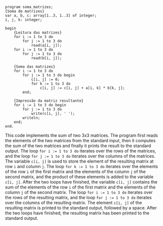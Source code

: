 ```portugal
program soma_matrizes;
{Soma de matrizes}
var a, b, c: array[1..3, 1..3] of integer;
i, j, k: integer;

begin
    {Leitura das matrizes}
    for i := 1 to 3 do
        for j := 1 to 3 do
            read(a[i, j]);
    for i := 1 to 3 do
        for j := 1 to 3 do
            read(b[i, j]);

    {Soma das matrizes}
    for i := 1 to 3 do
        for j := 1 to 3 do begin
            c[i, j] := 0;
            for k := 1 to 3 do
                c[i, j] := c[i, j] + a[i, k] * b[k, j];
        end;

    {Impressão da matriz resultante}
    for i := 1 to 3 do begin
        for j := 1 to 3 do
            write(c[i, j], ' ');
        writeln;
    end;
end.
```

This code implements the sum of two 3x3 matrices.
The program first reads the elements of the two matrices from the standard input, then it computes the sum of the two matrices and finally it prints the result to the standard output.
The loop `for i := 1 to 3 do` iterates over the rows of the matrices, and the loop `for j := 1 to 3 do` iterates over the columns of the matrices.
The variable `c[i, j]` is used to store the element of the resulting matrix at row `i` and column `j`.
The loop `for k := 1 to 3 do` iterates over the elements of the row `i` of the first matrix and the elements of the column `j` of the second matrix, and the product of these elements is added to the variable `c[i, j]`.
After the two loops have finished, the variable `c[i, j]` contains the sum of the elements of the row `i` of the first matrix and the elements of the column `j` of the second matrix.
The loop `for i := 1 to 3 do` iterates over the rows of the resulting matrix, and the loop `for j := 1 to 3 do` iterates over the columns of the resulting matrix.
The element `c[i, j]` of the resulting matrix is printed to the standard output, followed by a space.
After the two loops have finished, the resulting matrix has been printed to the standard output.